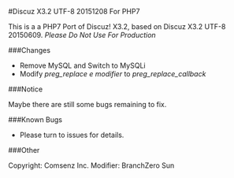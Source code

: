 #Discuz X3.2 UTF-8 20151208 For PHP7

This is a a PHP7 Port of Discuz! X3.2, based on Discuz X3.2 UTF-8 20150609.
*Please Do Not Use For Production*

###Changes

  - Remove MySQL and Switch to MySQLi
  - Modify *preg_replace e modifier* to *preg_replace_callback*

###Notice

Maybe there are still some bugs remaining to fix.

###Known Bugs

  - Please turn to issues for details.

###Other

Copyright: Comsenz Inc.
Modifier: BranchZero Sun
